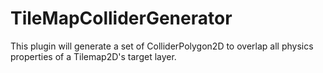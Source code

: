 # TileMapColliderGenerator
 This plugin will generate a set of ColliderPolygon2D to overlap all physics properties of a Tilemap2D's target layer.
